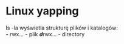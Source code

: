 # Linux yapping
ls -la wyświetla strukturę plików i katalogów:  
***-*** rwx... - plik
***d***rwx... - directory
